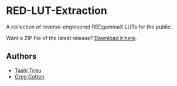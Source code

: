 RED-LUT-Extraction
==================

A collection of reverse-engineered REDgammaX LUTs for the public. 

Want a ZIP file of the latest release? [Download it here](../../releases/latest).


## Authors

- [Tashi Trieu](https://github.com/tashdor)
- [Greg Cotten](https://github.com/gregcotten)
